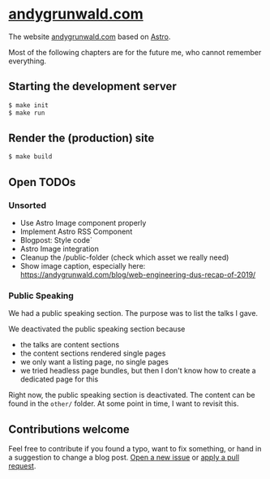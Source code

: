 # [andygrunwald.com](https://andygrunwald.com/)

The website [andygrunwald.com](https://andygrunwald.com) based on [Astro](https://astro.build/).

Most of the following chapters are for the future me, who cannot remember everything.

## Starting the development server

```sh
$ make init
$ make run
```

## Render the (production) site

```sh
$ make build
```

## Open TODOs

### Unsorted

- Use Astro Image component properly
- Implement Astro RSS Component
- Blogpost: Style code`
- Astro Image integration
- Cleanup the /public-folder (check which asset we really need)
- Show image caption, especially here: https://andygrunwald.com/blog/web-engineering-dus-recap-of-2019/

### Public Speaking

We had a public speaking section.
The purpose was to list the talks I gave.

We deactivated the public speaking section because
- the talks are content sections
- the content sections rendered single pages
- we only want a listing page, no single pages
- we tried headless page bundles, but then I don't know how to create a dedicated page for this

Right now, the public speaking section is deactivated.
The content can be found in the `other/` folder.
At some point in time, I want to revisit this.

## Contributions welcome

Feel free to contribute if you found a typo, want to fix something, or hand in a suggestion to change a blog post.
[Open a new issue](https://github.com/andygrunwald/andygrunwald.com/issues/new) or [apply a pull request](https://github.com/andygrunwald/andygrunwald.com/compare).